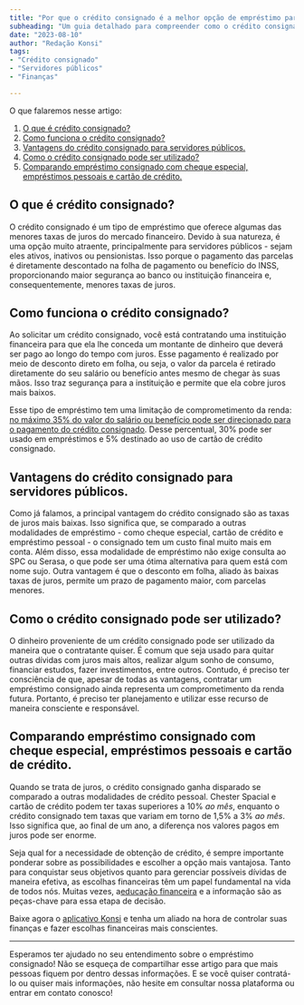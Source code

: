 ```yaml
---
title: "Por que o crédito consignado é a melhor opção de empréstimo para servidores públicos?"
subheading: "Um guia detalhado para compreender como o crédito consignado funciona e como ele pode ajudá-lo a ter uma vida financeira mais tranquila e segura."
date: "2023-08-10"
author: "Redação Konsi"
tags:
- "Crédito consignado"
- "Servidores públicos"
- "Finanças"

---
```


O que falaremos nesse artigo:

1. [O que é crédito consignado?](#o-que-é)
2. [Como funciona o crédito consignado?](#como-funciona)
3. [Vantagens do crédito consignado para servidores públicos.](#vantagens)
4. [Como o crédito consignado pode ser utilizado?](#como-utilizar)
5. [Comparando empréstimo consignado com cheque especial, empréstimos pessoais e cartão de crédito.](#comparativo-tipos-de-emprestimo)

## O que é crédito consignado? <a name="o-que-é" />

O crédito consignado é um tipo de empréstimo que oferece algumas das menores taxas de juros do mercado financeiro. Devido à sua natureza, é uma opção muito atraente, principalmente para servidores públicos - sejam eles ativos, inativos ou pensionistas. Isso porque o pagamento das parcelas é diretamente descontado na folha de pagamento ou benefício do INSS, proporcionando maior segurança ao banco ou instituição financeira e, consequentemente, menores taxas de juros.

## Como funciona o crédito consignado? <a name="como-funciona" />

Ao solicitar um crédito consignado, você está contratando uma instituição financeira para que ela lhe conceda um montante de dinheiro que deverá ser pago ao longo do tempo com juros. Esse pagamento é realizado por meio de desconto direto em folha, ou seja, o valor da parcela é retirado diretamente do seu salário ou benefício antes mesmo de chegar às suas mãos. Isso traz segurança para a instituição e permite que ela cobre juros mais baixos.

Esse tipo de empréstimo tem uma limitação de comprometimento da renda: [no máximo 35% do valor do salário ou benefício pode ser direcionado para o pagamento do crédito consignado](http://konsi.com.br/postagens/a-importancia-da-reserva-de-emergencia-e-como-construi-la-com-inteligencia-financeira). Desse percentual, 30% pode ser usado em empréstimos e 5% destinado ao uso de cartão de crédito consignado.

## Vantagens do crédito consignado para servidores públicos. <a name="vantagens" />

Como já falamos, a principal vantagem do crédito consignado são as taxas de juros mais baixas. Isso significa que, se comparado a outras modalidades de empréstimo - como cheque especial, cartão de crédito e empréstimo pessoal - o consignado tem um custo final muito mais em conta. Além disso, essa modalidade de empréstimo não exige consulta ao SPC ou Serasa, o que pode ser uma ótima alternativa para quem está com nome sujo. Outra vantagem é que o desconto em folha, aliado às baixas taxas de juros, permite um prazo de pagamento maior, com parcelas menores.

## Como o crédito consignado pode ser utilizado? <a name="como-utilizar"/>

O dinheiro proveniente de um crédito consignado pode ser utilizado da maneira que o contratante quiser. É comum que seja usado para quitar outras dívidas com juros mais altos, realizar algum sonho de consumo, financiar estudos, fazer investimentos, entre outros. Contudo, é preciso ter consciência de que, apesar de todas as vantagens, contratar um empréstimo consignado ainda representa um comprometimento da renda futura. Portanto, é preciso ter planejamento e utilizar esse recurso de maneira consciente e responsável.

## Comparando empréstimo consignado com cheque especial, empréstimos pessoais e cartão de crédito. <a name="comparativo-tipos-de-emprestimo" />

Quando se trata de juros, o crédito consignado ganha disparado se comparado a outras modalidades de crédito pessoal. Chester Spacial e cartão de crédito podem ter taxas superiores a 10% _ao mês_, enquanto o crédito consignado tem taxas que variam em torno de 1,5% a 3% _ao mês_. Isso significa que, ao final de um ano, a diferença nos valores pagos em juros pode ser enorme.

Seja qual for a necessidade de obtenção de crédito, é sempre importante ponderar sobre as possibilidades e escolher a opção mais vantajosa. Tanto para conquistar seus objetivos quanto para gerenciar possíveis dívidas de maneira efetiva, as escolhas financeiras têm um papel fundamental na vida de todos nós. Muitas vezes, a[educação financeira](http://konsi.com.br/postagens/a-importancia-da-educacao-financeira-para-servidores-publicos-e-como-implementa-la-em-sua-vida) e a informação são as peças-chave para essa etapa de decisão.

Baixe agora o [aplicativo Konsi](aqui-coloca-o-link-para-baixar-o-aplicativo) e tenha um aliado na hora de controlar suas finanças e fazer escolhas financeiras mais conscientes. 

---

Esperamos ter ajudado no seu entendimento sobre o empréstimo consignado! Não se esqueça de compartilhar esse artigo para que mais pessoas fiquem por dentro dessas informações. E se você quiser contratá-lo ou quiser mais informações, não hesite em consultar nossa plataforma ou entrar em contato conosco!